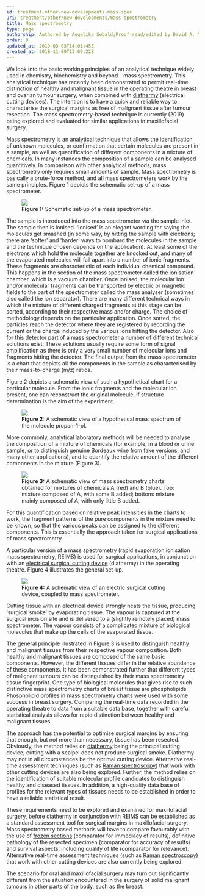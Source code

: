 ```yaml
---
id: treatment-other-new-developments-mass-spec
uri: treatment/other/new-developments/mass-spectrometry
title: Mass spectrometry
type: page
authorship: Authored by Angelika Sebald;Proof-read/edited by David A. Mitchell
order: 0
updated_at: 2019-03-03T14:01:45Z
created_at: 2018-11-09T13:09:22Z
---
```


<p>We look into the basic working principles of an analytical technique
    widely used in chemistry, biochemistry and beyond - mass
    spectrometry. This analytical technique has recently been
    demonstrated to permit real-time distinction of healthy and
    malignant tissue in the operating theatre in breast and ovarian
    tumour surgery, when combined with <a href="/treatment/other/extreme-temperatures/detailed">diathermy</a>    (electrical cutting devices). The intention is to have a
    quick and reliable way to characterise the surgical margins
    as free of malignant tissue after tumour resection. The mass
    spectrometry-based technique is currently (2019) being explored
    and evaluated for similar applications in maxillofacial surgery.</p>
<p>Mass spectrometry is an analytical technique that allows the
    identification of unknown molecules, or confirmation that
    certain molecules are present in a sample, as well as quantification
    of different components in a mixture of chemicals. In many
    instances the composition of a sample can be analysed quantitively.
    In comparison with other analytical methods, mass spectrometry
    only requires small amounts of sample. Mass spectrometry
    is basically a brute-force method, and all mass spectrometers
    work by the same principles. Figure 1 depicts the schematic
    set-up of a mass spectrometer.</p>
<figure><img src="/treatment-other-new-developments-mass-spec-figure1.png">
    <figcaption><strong>Figure 1:</strong> Schematic set-up of a mass spectrometer.</figcaption>
</figure>
<p>The sample is introduced into the mass spectrometer <i>via</i>    the sample inlet. The sample then is ionised. ‘Ionised’ is
    an elegant wording for saying the molecules get smashed (in
    some way, by hitting the sample with electrons; there are
    ‘softer’ and ‘harder’ ways to bombard the molecules in the
    sample and the technique chosen depends on the application).
    At least some of the electrons which hold the molecule together
    are knocked out, and many of the evaporated molecules will
    fall apart into a number of ionic fragments. These fragments
    are characteristic of each individual chemical compound.
    This happens in the section of the mass spectrometer called
    the ionisation chamber, which is a vacuum chamber. Once ionised,
    the molecular ion and/or molecular fragments can be transported
    by electric or magnetic fields to the part of the spectrometer
    called the mass analyser (sometimes also called the ion separator).
    There are many different technical ways in which the mixture
    of different charged fragments at this stage can be sorted,
    according to their respective mass and/or charge. The choice
    of methodology depends on the particular application. Once
    sorted, the particles reach the detector where they are registered
    by recording the current or the charge induced by the various
    ions hitting the detector. Also for this detector part of
    a mass spectrometer a number of different technical solutions
    exist. These solutions usually require some form of signal
    amplification as there is only a very small number of molecular
    ions and fragments hitting the detector. The final output
    from the mass spectrometer is a chart that depicts all the
    components in the sample as characterised by their mass-to-charge
    (m/z) ratios.</p>
<p>Figure 2 depicts a schematic view of such a hypothetical chart
    for a particular molecule. From the ionic fragments and the
    molecular ion present, one can reconstruct the original molecule,
    if structure determination is the aim of the experiment.</p>
<figure><img src="/treatment-other-new-developments-mass-spec-figure2.png">
    <figcaption><strong>Figure 2:</strong> A schematic view of a hypothetical
        mass spectrum of the molecule propan-1-ol.</figcaption>
</figure>
<p>More commonly, analytical laboratory methods will be needed to
    analyse the composition of a mixture of chemicals (for example,
    in a blood or urine sample, or to distinguish genuine Bordeaux
    wine from fake versions, and many other applications), and
    to quantify the relative amount of the different components
    in the mixture (Figure 3).</p>
<figure><img src="/treatment-other-new-developments-mass-spec-figure3.png">
    <figcaption><strong>Figure 3:</strong> A schematic view of mass spectrometry
        charts obtained for mixtures of chemicals A (red) and
        B (blue). Top: mixture composed of A, with some B added;
        bottom: mixture mainly composed of A, with only little
        B added.</figcaption>
</figure>
<p>For this quantification based on relative peak intensities in
    the charts to work, the fragment patterns of the pure components
    in the mixture need to be known, so that the various peaks
    can be assigned to the different components. This is essentially
    the approach taken for surgical applications of mass spectrometry.</p>
<p>A particular version of a mass spectrometry (rapid evaporation
    ionisation mass spectrometry, REIMS) is used for surgical
    applications, in conjunction with an <a href="/treatment/other/extreme-temperatures/detailed">electrical surgical cutting device</a>    (diathermy) in the operating theatre. Figure 4 illustrates
    the general set-up.</p>
<figure><img src="/treatment-other-new-developments-mass-spec-figure4.png">
    <figcaption><strong>Figure 4:</strong> A schematic view of an electric
        surgical cutting device, coupled to mass spectrometer.</figcaption>
</figure>
<p>Cutting tissue with an electrical device strongly heats the tissue,
    producing ‘surgical smoke’ by evaporating tissue. The vapour
    is captured at the surgical incision site and is delivered
    to a (slightly remotely placed) mass spectrometer. The vapour
    consists of a complicated mixture of biological molecules
    that make up the cells of the evaporated tissue.</p>
<p>The general principle illustrated in Figure 3 is used to distinguish
    healthy and malignant tissues from their respective vapour
    composition. Both healthy and malignant tissues are composed
    of the same basic components. However, the different tissues
    differ in the relative abundance of these components. It
    has been demonstrated further that different types of malignant
    tumours can be distinguished by their mass spectrometry tissue
    fingerprint. One type of biological molecules that gives
    rise to such distinctive mass spectrometry charts of breast
    tissue are phospholipids. Phospholipid profiles in mass spectrometry
    charts were used with some success in breast surgery. Comparing
    the real-time data recorded in the operating theatre to data
    from a suitable data base, together with careful statistical
    analysis allows for rapid distinction between healthy and
    malignant tissues.</p>
<p>The approach has the potential to optimise surgical margins by
    ensuring that enough, but not more than necessary, tissue
    has been resected. Obviously, the method relies on <a href="/treatment/other/extreme-temperatures/detailed">diathermy</a>    being the principal cutting device; cutting with a scalpel
    does not produce surgical smoke. Diathermy may not in all
    circumstances be the optimal cutting device. Alternative
    real-time assessment techniques (such as <a href="/treatment/other/new-developments/raman-spectroscopy">Raman spectroscopy</a>)
    that work with other cutting devices are also being explored.
    Further, the method relies on the identification of suitable
    molecular profile candidates to distinguish healthy and diseased
    tissues. In addition, a high-quality data base of profiles
    for the relevant types of tissues needs to be established
    in order to have a reliable statistical result.</p>
<p>These requirements need to be explored and examined for maxillofacial
    surgery, before diathermy in conjunction with REIMS can be
    established as a standard assessment tool for surgical margins
    in maxillofacial surgery. Mass spectrometry based methods
    will have to compare favourably with the use of <a href="/diagnosis/tests/biopsy/detailed">frozen sections</a>    (comparator for immediacy of results), definitive pathology
    of the resected specimen (comparator for accuracy of results)
    and survival aspects, including quality of life (comparator
    for relevance). Alternative real-time assessment techniques
    (such as <a href="/treatment/other/new-developments/raman-spectroscopy">Raman spectroscopy</a>)
    that work with other cutting devices are also currently being
    explored.</p>
<p>The scenario for oral and maxillofacial surgery may turn out
    significantly different from the situation encountered in
    the surgery of solid malignant tumours in other parts of
    the body, such as the breast.</p>

